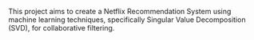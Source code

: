 This project aims to create a Netflix Recommendation System using machine learning techniques, specifically Singular Value Decomposition (SVD), for collaborative filtering.
